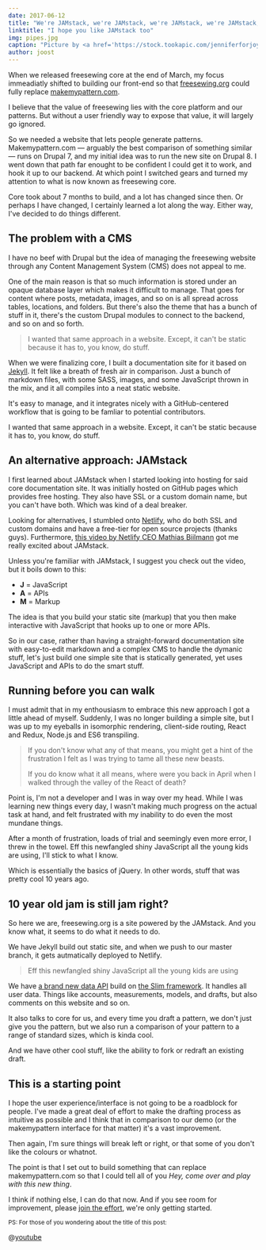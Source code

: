 ```yaml
---
date: 2017-06-12
title: "We're JAMstack, we're JAMstack, we're JAMstack, we're JAMstack, we're JAMstack, we're JAMstack, we're JAMstack, and I hope you like JAMstack too"
linktitle: "I hope you like JAMstack too"
img: pipes.jpg
caption: "Picture by <a href='https://stock.tookapic.com/jenniferforjoy' target='_BLANK' rel='nofollow'>Jennifer</a>"
author: joost
---
```


When we released freesewing core at the end of March, my focus immeadiatly shifted to building our front-end so that [freesewing.org](/) could fully replace [makemypattern.com](https://makemypattern.com/).

I believe that the value of freesewing lies with the core platform and our patterns. But without a user friendly way to expose that value, it will largely go ignored.

So we needed a website that lets people generate patterns. Makemypattern.com &mdash; arguably the best comparison of something similar &mdash; runs on Drupal 7, and my initial idea was to run the new site on Drupal 8. I went down that path far enought to be confident I could get it to work, and hook it up to our backend. At which point I switched gears and turned my attention to what is now known as freesewing core.

Core took about 7 months to build, and a lot has changed since then. Or perhaps I have changed, I certainly learned a lot along the way. Either way, I've decided to do things different.

## The problem with a CMS

I have no beef with Drupal but the idea of managing the freesewing website through any Content Management System (CMS) does not appeal to me.

One of the main reason is that so much information is stored under an opaque database layer which makes it difficult to manage. That goes for content where posts, metadata, images, and so on is all spread across tables, locations, and folders. But there's also the theme that has a bunch of stuff in it, there's the custom Drupal modules to connect to the backend, and so on and so forth.

> I wanted that same approach in a website. Except, it can't be static because it has to, you know, do stuff.

When we were finalizing core, I built a documentation site for it based on [Jekyll](https://jekyllrb.com/). It felt like a breath of fresh air in comparison. Just a bunch of markdown files, with some SASS, images, and some JavaScript thrown in the mix, and it all compiles into a neat static website.

It's easy to manage, and it integrates nicely with a GitHub-centered workflow that is going to be famliar to potential contributors.

I wanted that same approach in a website. Except, it can't be static because it has to, you know, do stuff.


## An alternative approach: JAMstack

I first learned about JAMstack when I started looking into hosting for said core documentation site. It was initially hosted on GitHub pages which provides free hosting. They also have SSL or a custom domain name, but you can't have both. Which was kind of a deal breaker.

Looking for alternatives, I stumbled onto [Netlify](https://www.netlify.com/), who do both SSL and custom domains and have a free-tier for open source projects (thanks guys). Furthermore, [this video by Netlify CEO Mathias Biilmann](https://vimeo.com/163522126) got me really excited about JAMstack.

Unless you're familiar with JAMstack, I suggest you check out the video, but it boils down to this:

 - **J** = JavaScript
 - **A** = APIs
 - **M** = Markup

The idea is that you build your static site (markup) that you then make interactive with JavaScript that hooks up to one or more APIs.

So in our case, rather than having a straight-forward documentation site with easy-to-edit markdown and a complex CMS to handle the dymanic stuff, let's just build one simple site that is statically generated, yet uses JavaScript and APIs to do the smart stuff.

## Running before you can walk

I must admit that in my enthousiasm to embrace this new approach I got a little ahead of myself. Suddenly, I was no longer building a simple site, but I was up to my eyeballs in isomorphic rendering, client-side routing, React and Redux, Node.js and ES6 transpiling.

> If you don't know what any of that means, you might get a hint of the frustration I felt as I was trying to tame all these new beasts.
> 
> If you do know what it all means, where were you back in April when I walked through the valley of the React of death?

Point is, I'm not a developer and I was in way over my head. While I was learning new things every day, I wasn't making much progress on the actual task at hand, and felt frustrated with my inability to do even the most mundane things.

After a month of frustration, loads of trial and seemingly even more error, I threw in the towel. Eff this newfangled shiny JavaScript all the young kids are using, I'll stick to what I know.

Which is essentially the basics of jQuery. In other words, stuff that was pretty cool 10 years ago.

## 10 year old jam is still jam right?

So here we are, freesewing.org is a site powered by the JAMstack. And you know what, it seems to do what it needs to do.

We have Jekyll build out static site, and when we push to our master branch, it gets autmatically deployed to Netlify.

> Eff this newfangled shiny JavaScript all the young kids are using

We have [a brand new data API](https://github.com/freesewing/data) build on [the Slim framework](https://www.slimframework.com/). It handles all user data. Things like accounts, measurements, models, and drafts, but also comments on this website and so on.

It also talks to core for us, and every time you draft a pattern, we don't just give you the pattern, but we also run a comparison of your pattern to a range of standard sizes, which is kinda cool.

And we have other cool stuff, like the ability to fork or redraft an existing draft.

## This is a starting point

I hope the user experience/interface is not going to be a roadblock for people. I've made a great deal of effort to make the drafting process as intuitive as possible and I think that in comparison to our demo (or the makemypattern interface for that matter) it's a vast improvement.

Then again, I'm sure things will break left or right, or that some of you don't like the colours or whatnot.

The point is that I set out to build something that can replace makemypattern.com so that I could tell all of you _Hey, come over and play with this new thing_.

I think if nothing else, I can do that now. And if you see room for improvement, please [join the effort](/contribute), we're only getting started.

<small>PS: For those of you wondering about the title of this post:</small>

@[youtube](oFRbZJXjWIA)










